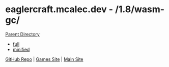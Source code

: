 # eaglercraft.mcalec.dev - /1.8/wasm-gc/

[Parent Directory](../)

- [full](/1.8/wasm-gc/full/)
- [minified](/1.8/wasm-gc/minified/)

[GitHub Repo](https://github.com/mcalec-dev/eaglercraft.mcalec.dev) | [Games Site](https://games.mcalec.dev/games) | [Main Site](https://mcalec.dev/)

